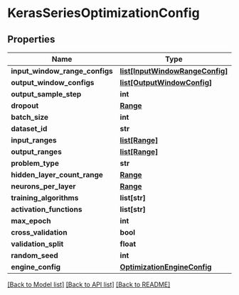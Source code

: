 # KerasSeriesOptimizationConfig

## Properties
Name | Type | Description | Notes
------------ | ------------- | ------------- | -------------
**input_window_range_configs** | [**list[InputWindowRangeConfig]**](InputWindowRangeConfig.md) |  | [optional] 
**output_window_configs** | [**list[OutputWindowConfig]**](OutputWindowConfig.md) |  | [optional] 
**output_sample_step** | **int** |  | [optional] 
**dropout** | [**Range**](Range.md) |  | [optional] 
**batch_size** | **int** |  | [optional] 
**dataset_id** | **str** |  | [optional] 
**input_ranges** | [**list[Range]**](Range.md) |  | [optional] 
**output_ranges** | [**list[Range]**](Range.md) |  | [optional] 
**problem_type** | **str** |  | [optional] 
**hidden_layer_count_range** | [**Range**](Range.md) |  | [optional] 
**neurons_per_layer** | [**Range**](Range.md) |  | [optional] 
**training_algorithms** | **list[str]** |  | [optional] 
**activation_functions** | **list[str]** |  | [optional] 
**max_epoch** | **int** |  | 
**cross_validation** | **bool** |  | [optional] 
**validation_split** | **float** |  | 
**random_seed** | **int** |  | [optional] 
**engine_config** | [**OptimizationEngineConfig**](OptimizationEngineConfig.md) |  | [optional] 

[[Back to Model list]](../README.md#documentation-for-models) [[Back to API list]](../README.md#documentation-for-api-endpoints) [[Back to README]](../README.md)


